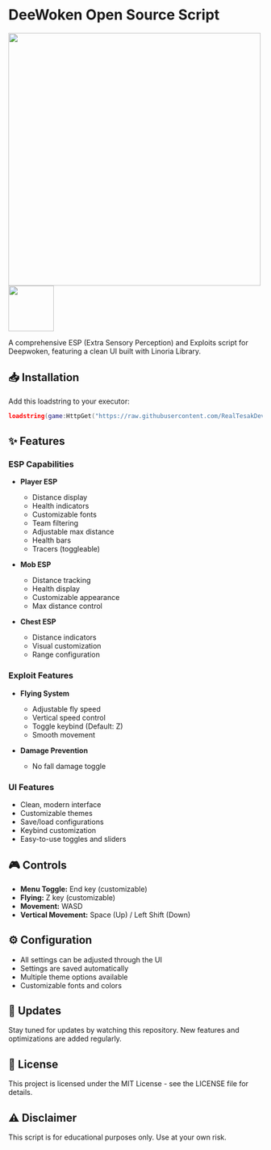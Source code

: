 # DeeWoken Open Source Script

<img src="https://cdn.discordapp.com/attachments/1300184746332131358/1310515057666428958/image.png?ex=67457fc1&is=67442e41&hm=73a7a9bf65f01f23d751b651e9945ee53579a505ef5473af1049c3059d711b05&" width="500"> <img src="https://img.shields.io/badge/license-MIT-green.svg" width="90">

A comprehensive ESP (Extra Sensory Perception) and Exploits script for Deepwoken, featuring a clean UI built with Linoria Library.

## 📥 Installation

Add this loadstring to your executor:

```lua
loadstring(game:HttpGet("https://raw.githubusercontent.com/RealTesakDev/HolderDeep/refs/heads/main/Main.lua"))()
```

## ✨ Features

### ESP Capabilities
- **Player ESP**
  - Distance display
  - Health indicators
  - Customizable fonts
  - Team filtering
  - Adjustable max distance
  - Health bars
  - Tracers (toggleable)

- **Mob ESP**
  - Distance tracking
  - Health display
  - Customizable appearance
  - Max distance control

- **Chest ESP**
  - Distance indicators
  - Visual customization
  - Range configuration

### Exploit Features
- **Flying System**
  - Adjustable fly speed
  - Vertical speed control
  - Toggle keybind (Default: Z)
  - Smooth movement

- **Damage Prevention**
  - No fall damage toggle

### UI Features
- Clean, modern interface
- Customizable themes
- Save/load configurations
- Keybind customization
- Easy-to-use toggles and sliders

## 🎮 Controls
- **Menu Toggle:** End key (customizable)
- **Flying:** Z key (customizable)
- **Movement:** WASD
- **Vertical Movement:** Space (Up) / Left Shift (Down)

## ⚙️ Configuration
- All settings can be adjusted through the UI
- Settings are saved automatically
- Multiple theme options available
- Customizable fonts and colors

## 🔄 Updates
Stay tuned for updates by watching this repository. New features and optimizations are added regularly.

## 📜 License
This project is licensed under the MIT License - see the LICENSE file for details.

## ⚠️ Disclaimer
This script is for educational purposes only. Use at your own risk.
